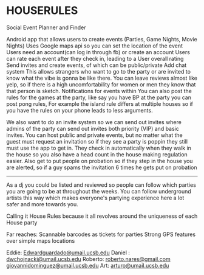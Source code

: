 # HOUSERULES
Social Event Planner and Finder

Android app that allows users to create events (Parties, Game Nights, Movie Nights)
Uses Google maps api so you can set the location of the event
Users need an account(can log in through fb) or create an account
Users can rate each event after they check in, leading to a User overall rating
Send invites and create events, of which can be public/private
Add chat system
This allows strangers who want to go to the party or are invited to know what the vibe is gonna be like there. You can leave reviews almost like yelp, so if there is a high uncomfortability for women or men they know that that person is sketch.
Notifications for events within
You can also post the rules for the games at the party, like say you have BP at the party you can post pong rules, For example the island rule differs at multiple houses so if you have the rules on your phone leads to less arguments.

We also want to do an invite system so we can send out invites where admins of the party can send out invites both priority (VIP) and basic invites. You can host public and private events, but no matter what the guest must request an invitation so if they see a party is poppin they still must use the app to get in. They check in automatically when they walk in the house so you also have a head count in the house making regulation easier. Also get to put people on probation so if they step in the house you are alerted, so if a guy spams the invitation 6 times he gets put on probation

____________________________________________________________________________

As a dj you could be listed and reviewed so people can follow which parties you are going to be at throughout the weeks. You can follow underground artists this way which makes everyone's partying experience here a lot safer and more towards you.

Calling it House Rules because it all revolves around the uniqueness of each House party


Far reaches:
Scannable barcodes as tickets for parties
Strong GPS features over simple maps locations

Eddie: Edwardguardado@umail.ucsb.edu
Daniel : dwchojnacki@umail.ucsb.edu
Roberto: roberto.nares@gmail.com
giovannidominguez@umail.ucsb.edu
Art: arturo@umail.ucsb.edu
